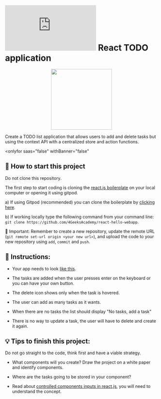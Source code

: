 # ![alt text](https://assets.breatheco.de/apis/img/images.php?blob&random&cat=icon&tags=breathecode,32) React TODO application

<p align="center">
  <img height="200" src="https://github.com/breatheco-de/exercise-todo-list/blob/master/preview.gif?raw=true" />
</p>

Create a TODO list application that allows users to add and delete tasks but using the context API with a centralized store and action functions.

<onlyfor saas="false" withBanner="false"

## 🌱  How to start this project

Do not clone this repository.

The first step to start coding is cloning the [react.js boilerplate](https://github.com/4GeeksAcademy/react-hello-webapp) on your local computer or opening it using gitpod.

a) If using Gitpod (recommended) you can clone the boilerplate by [clicking here](https://github.com/4GeeksAcademy/react-hello-webapp).  

b) If working locally type the following command from your command line: `git clone https://github.com/4GeeksAcademy/react-hello-webapp`.

🔎 Important: Remember to create a new repository, update the remote URL (`git remote set-url origin <your new url>`), and upload the code to your new repository using `add`, `commit` and `push`.

</onlyfor>

## 📝 Instructions:

- Your app needs to look [like this](https://github.com/breatheco-de/exercise-todo-list/blob/master/preview.gif?raw=true).

- The tasks are added when the user presses enter on the keyboard or you can have your own button.

- The delete icon shows only when the task is hovered.

- The user can add as many tasks as it wants.

- When there are no tasks the list should display "No tasks, add a task"

- There is no way to update a task, the user will have to delete and create it again.

## 💡 Tips to finish this project:

Do not go straight to the code, think first and have a viable strategy.

- What components will you create? Draw the project on a white paper and identify components.

- Where are the tasks going to be stored in your component?

- Read about [controlled components inputs in react.js](https://www.youtube.com/watch?v=A6YxkyR_T8c), you will need to understand the concept.
